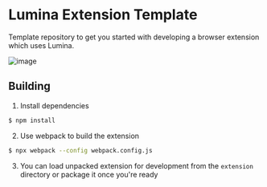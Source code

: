 # Lumina Extension Template

Template repository to get you started with developing a browser extension which uses Lumina.

![image](https://github.com/user-attachments/assets/66f44323-52cc-4820-b768-c59a63f4fdd5)

## Building

1. Install dependencies

```bash
$ npm install
```

2. Use webpack to build the extension

```bash
$ npx webpack --config webpack.config.js
```

3. You can load unpacked extension for development from the `extension` directory or package it once you're ready

